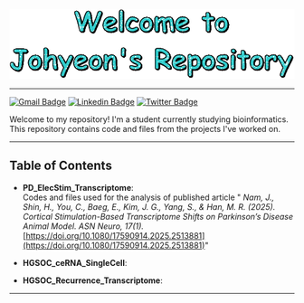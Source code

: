 <div align="center">
  <img src="./assets/images/text.gif" width="600"/>
</div>

***
[![Gmail Badge](https://img.shields.io/badge/Gmail-D14836?style=for-the-badge&logo=gmail&logoColor=white)](mailto:j.nam.981214@gmail.com) [![Linkedin Badge](https://img.shields.io/badge/LinkedIn-0077B5?style=for-the-badge&logo=linkedin&logoColor=white)](https://www.linkedin.com/in/johyeon-nam-225791295) [![Twitter Badge](https://img.shields.io/badge/X-000?style=for-the-badge&logo=x)](https://x.com/JN8076)

Welcome to my repository! I'm a student currently studying bioinformatics.
This repository contains code and files from the projects I've worked on.
***
## Table of Contents  
- **PD_ElecStim_Transcriptome**:  
  Codes and files used for the analysis of published article " 
  *Nam, J., Shin, H., You, C., Baeg, E., Kim, J. G., Yang, S., & Han, M. R. (2025). Cortical Stimulation-Based Transcriptome Shifts on Parkinson’s Disease Animal Model. ASN Neuro, 17(1).*
  [https://doi.org/10.1080/17590914.2025.2513881](https://doi.org/10.1080/17590914.2025.2513881)"
    
- **HGSOC_ceRNA_SingleCell**:

    
- **HGSOC_Recurrence_Transcriptome**:  
***
<!--
**JohyeonNam/JohyeonNam** is a ✨ _special_ ✨ repository because its `README.md` (this file) appears on your GitHub profile.

Here are some ideas to get you started:

- 🔭 I’m currently working on ...
- 🌱 I’m currently learning ...
- 👯 I’m looking to collaborate on ...
- 🤔 I’m looking for help with ...
- 💬 Ask me about ...
- 📫 How to reach me: ...
- 😄 Pronouns: ...
- ⚡ Fun fact: ...
-->
